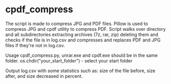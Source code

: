 # cpdf_compress
The script is made to compress JPG and PDF files.
Pillow is used to compress JPG and cpdf utility to compress PDF.
Script walks over directory and all subdirectories extracting archives (7z, rar, zip) deleting them and
checks if the file is in log.csv and compresses and replaces PDF and JPG files if they're not in log.csv.

Usage
cpdf_compress.py, unrar.exe and cpdf.exe should be in the same folder.
os.chdir("your_start_folder") - select your start folder


Output
log.csv with some statistics such as: size of the file before, size after, and size decreased in percent.
